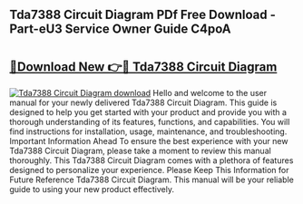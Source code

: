 ## Tda7388 Circuit Diagram PDf Free Download - Part-eU3 Service Owner Guide C4poA

# <h2><a href="http://dfl58c8.blite.top/?on=Tda7388+Circuit+Diagram">🔗Download New 👉🔴 Tda7388 Circuit Diagram</a></h2>

[![Tda7388 Circuit Diagram download](https://i.imgur.com/lujVjoI.png)](http://dfl58c8.blite.top/?on=Tda7388+Circuit+Diagram)
Hello and welcome to the user manual for your newly delivered Tda7388 Circuit Diagram. This guide is designed to help you get started with your product and provide you with a thorough understanding of its features, functions, and capabilities. You will find instructions for installation, usage, maintenance, and troubleshooting. Important Information Ahead To ensure the best experience with your new Tda7388 Circuit Diagram, please take a moment to review this manual thoroughly. This Tda7388 Circuit Diagram comes with a plethora of features designed to personalize your experience. Please Keep This Information for Future Reference Tda7388 Circuit Diagram. This manual will be your reliable guide to using your new product effectively.
